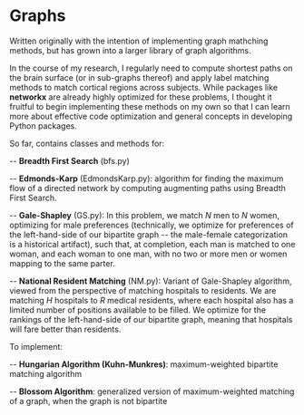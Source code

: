 # Graphs

Written originally with the intention of implementing graph mathching methods, but has grown into a larger library of graph algorithms.

In the course of my research, I regularly need to compute shortest paths on the brain surface (or in sub-graphs thereof) and apply label matching methods to match cortical regions across subjects.  While packages like **networkx** are already highly optimized for these problems, I thought it fruitful to begin implementing these methods on my own so that I can learn more about effective code optimization and general concepts in developing Python packages.

So far, contains classes and methods for:

-- **Breadth First Search** (bfs.py)

-- **Edmonds-Karp** (EdmondsKarp.py): algorithm for finding the maximum flow of a directed network by computing augmenting paths using Breadth First Search.

-- **Gale-Shapley** (GS.py): In this problem, we match *N* men to *N* women, optimizing for male preferences (technically, we optimize for preferences of the left-hand-side of our bipartite graph -- the male-female categorization is a historical artifact), such that, at completion, each man is matched to one woman, and each woman to one man, with no two or more men or women mapping to the same parter.

-- **National Resident Matching** (NM.py): Variant of Gale-Shapley algorithm, viewed from the perspective of matching hospitals to residents.  We are matching *H* hospitals to *R* medical residents, where each hospital also has a limited number of positions available to be filled.  We optimize for the rankings of the left-hand-side of our bipartite graph, meaning that hospitals will fare better than residents.
 
 To implement:
 
 -- **Hungarian Algorithm (Kuhn-Munkres)**: maximum-weighted bipartite matching algorithm
 
 -- **Blossom Algorithm**: generalized version of maximum-weighted matching of a graph, when the graph is not bipartite
